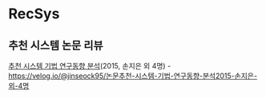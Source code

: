 # RecSys

## 추천 시스템 논문 리뷰

[추천 시스템 기법 연구동향 분석](https://www.ndsl.kr/ndsl/commons/util/ndslOriginalView.do?dbt=JAKO&cn=JAKO201512053817215&oCn=JAKO201512053817215&pageCode=PG04&journal=NJOU00290657)(2015, 손지은 외 4명) - https://velog.io/@jinseock95/논문추천-시스템-기법-연구동향-분석2015-손지은-외-4명
